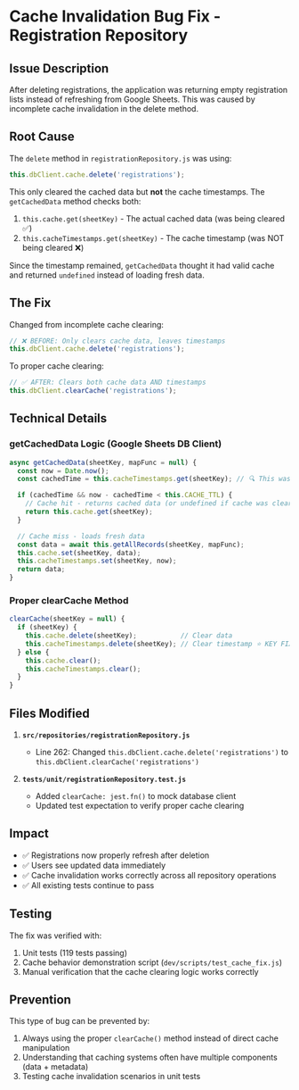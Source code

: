 # Cache Invalidation Bug Fix - Registration Repository

## Issue Description

After deleting registrations, the application was returning empty registration lists instead of refreshing from Google Sheets. This was caused by incomplete cache invalidation in the delete method.

## Root Cause

The `delete` method in `registrationRepository.js` was using:

```javascript
this.dbClient.cache.delete('registrations');
```

This only cleared the cached data but **not** the cache timestamps. The `getCachedData` method checks both:

1. `this.cache.get(sheetKey)` - The actual cached data (was being cleared ✅)
2. `this.cacheTimestamps.get(sheetKey)` - The cache timestamp (was NOT being cleared ❌)

Since the timestamp remained, `getCachedData` thought it had valid cache and returned `undefined` instead of loading fresh data.

## The Fix

Changed from incomplete cache clearing:
```javascript
// ❌ BEFORE: Only clears cache data, leaves timestamps
this.dbClient.cache.delete('registrations');
```

To proper cache clearing:
```javascript
// ✅ AFTER: Clears both cache data AND timestamps
this.dbClient.clearCache('registrations');
```

## Technical Details

### getCachedData Logic (Google Sheets DB Client)
```javascript
async getCachedData(sheetKey, mapFunc = null) {
  const now = Date.now();
  const cachedTime = this.cacheTimestamps.get(sheetKey); // 🔍 This was the problem

  if (cachedTime && now - cachedTime < this.CACHE_TTL) {
    // Cache hit - returns cached data (or undefined if cache was cleared)
    return this.cache.get(sheetKey);
  }

  // Cache miss - loads fresh data
  const data = await this.getAllRecords(sheetKey, mapFunc);
  this.cache.set(sheetKey, data);
  this.cacheTimestamps.set(sheetKey, now);
  return data;
}
```

### Proper clearCache Method
```javascript
clearCache(sheetKey = null) {
  if (sheetKey) {
    this.cache.delete(sheetKey);           // Clear data
    this.cacheTimestamps.delete(sheetKey); // Clear timestamp ⭐ KEY FIX
  } else {
    this.cache.clear();
    this.cacheTimestamps.clear();
  }
}
```

## Files Modified

1. **`src/repositories/registrationRepository.js`**
   - Line 262: Changed `this.dbClient.cache.delete('registrations')` to `this.dbClient.clearCache('registrations')`

2. **`tests/unit/registrationRepository.test.js`**
   - Added `clearCache: jest.fn()` to mock database client
   - Updated test expectation to verify proper cache clearing

## Impact

- ✅ Registrations now properly refresh after deletion
- ✅ Users see updated data immediately 
- ✅ Cache invalidation works correctly across all repository operations
- ✅ All existing tests continue to pass

## Testing

The fix was verified with:
1. Unit tests (119 tests passing)
2. Cache behavior demonstration script (`dev/scripts/test_cache_fix.js`)
3. Manual verification that the cache clearing logic works correctly

## Prevention

This type of bug can be prevented by:
1. Always using the proper `clearCache()` method instead of direct cache manipulation
2. Understanding that caching systems often have multiple components (data + metadata)
3. Testing cache invalidation scenarios in unit tests
